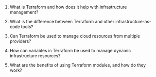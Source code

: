 

1. What is Terraform and how does it help with infrastructure management?

2. What is the difference between Terraform and other infrastructure-as-code tools?

3. Can Terraform be used to manage cloud resources from multiple providers?

4. How can variables in Terraform be used to manage dynamic infrastructure resources?

5. What are the benefits of using Terraform modules, and how do they work?